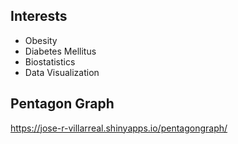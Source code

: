 ## Interests

- Obesity
- Diabetes Mellitus
- Biostatistics
- Data Visualization

## Pentagon Graph

https://jose-r-villarreal.shinyapps.io/pentagongraph/
